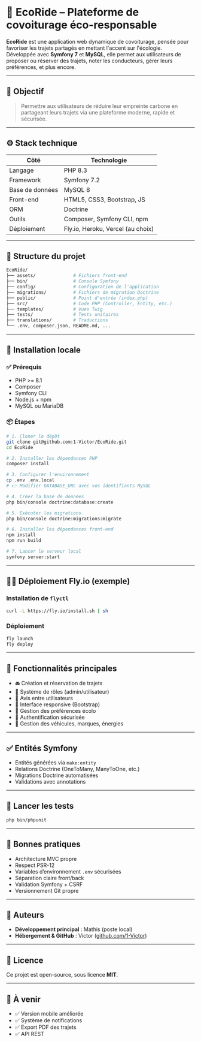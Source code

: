 # 🚗 EcoRide – Plateforme de covoiturage éco-responsable

**EcoRide** est une application web dynamique de covoiturage, pensée pour favoriser les trajets partagés en mettant l'accent sur l'écologie.  
Développée avec **Symfony 7** et **MySQL**, elle permet aux utilisateurs de proposer ou réserver des trajets, noter les conducteurs, gérer leurs préférences, et plus encore.

---

## 🌱 Objectif

> Permettre aux utilisateurs de réduire leur empreinte carbone en partageant leurs trajets via une plateforme moderne, rapide et sécurisée.

---

## ⚙️ Stack technique

| Côté            | Technologie                       |
| --------------- | --------------------------------- |
| Langage         | PHP 8.3                           |
| Framework       | Symfony 7.2                       |
| Base de données | MySQL 8                           |
| Front-end       | HTML5, CSS3, Bootstrap, JS        |
| ORM             | Doctrine                          |
| Outils          | Composer, Symfony CLI, npm        |
| Déploiement     | Fly.io, Heroku, Vercel (au choix) |

---

## 📁 Structure du projet

```bash
EcoRide/
├── assets/              # Fichiers front-end
├── bin/                 # Console Symfony
├── config/              # Configuration de l'application
├── migrations/          # Fichiers de migration Doctrine
├── public/              # Point d'entrée (index.php)
├── src/                 # Code PHP (Controller, Entity, etc.)
├── templates/           # Vues Twig
├── tests/               # Tests unitaires
├── translations/        # Traductions
└── .env, composer.json, README.md, ...
```

---

## 🚀 Installation locale

### ✅ Prérequis

- PHP >= 8.1
- Composer
- Symfony CLI
- Node.js + npm
- MySQL ou MariaDB

### 📦 Étapes

```bash
# 1. Cloner le dépôt
git clone git@github.com:1-Victor/EcoRide.git
cd EcoRide

# 2. Installer les dépendances PHP
composer install

# 3. Configurer l'environnement
cp .env .env.local
# 👉 Modifier DATABASE_URL avec vos identifiants MySQL

# 4. Créer la base de données
php bin/console doctrine:database:create

# 5. Exécuter les migrations
php bin/console doctrine:migrations:migrate

# 6. Installer les dépendances front-end
npm install
npm run build

# 7. Lancer le serveur local
symfony server:start
```

---

## 🧑‍💻 Déploiement Fly.io (exemple)

### Installation de `flyctl`

```bash
curl -L https://fly.io/install.sh | sh
```

### Déploiement

```bash
fly launch
fly deploy
```

---

## 🔐 Fonctionnalités principales

- 🚘 Création et réservation de trajets
- 👥 Système de rôles (admin/utilisateur)
- 💬 Avis entre utilisateurs
- 📱 Interface responsive (Bootstrap)
- 🌱 Gestion des préférences écolo
- 🔐 Authentification sécurisée
- 🚗 Gestion des véhicules, marques, énergies

---

## ✅ Entités Symfony

- Entités générées via `make:entity`
- Relations Doctrine (OneToMany, ManyToOne, etc.)
- Migrations Doctrine automatisées
- Validations avec annotations

---

## 🧪 Lancer les tests

```bash
php bin/phpunit
```

---

## 📖 Bonnes pratiques

- Architecture MVC propre
- Respect PSR-12
- Variables d’environnement `.env` sécurisées
- Séparation claire front/back
- Validation Symfony + CSRF
- Versionnement Git propre

---

## 👤 Auteurs

- **Développement principal** : Mathis (poste local)
- **Hébergement & GitHub** : Victor ([github.com/1-Victor](https://github.com/1-Victor))

---

## 📜 Licence

Ce projet est open-source, sous licence **MIT**.

---

## 📌 À venir

- ✅ Version mobile améliorée
- ✅ Système de notifications
- ✅ Export PDF des trajets
- ✅ API REST
